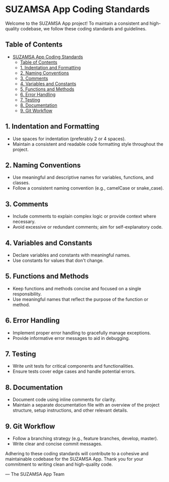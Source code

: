 # SUZAMSA App Coding Standards

Welcome to the SUZAMSA App project! To maintain a consistent and high-quality codebase, we follow these coding standards and guidelines.

## Table of Contents

- [SUZAMSA App Coding Standards](#suzamsa-app-coding-standards)
  - [Table of Contents](#table-of-contents)
  - [1. Indentation and Formatting](#1-indentation-and-formatting)
  - [2. Naming Conventions](#2-naming-conventions)
  - [3. Comments](#3-comments)
  - [4. Variables and Constants](#4-variables-and-constants)
  - [5. Functions and Methods](#5-functions-and-methods)
  - [6. Error Handling](#6-error-handling)
  - [7. Testing](#7-testing)
  - [8. Documentation](#8-documentation)
  - [9. Git Workflow](#9-git-workflow)

## 1. Indentation and Formatting

- Use spaces for indentation (preferably 2 or 4 spaces).
- Maintain a consistent and readable code formatting style throughout the project.

## 2. Naming Conventions

- Use meaningful and descriptive names for variables, functions, and classes.
- Follow a consistent naming convention (e.g., camelCase or snake_case).

## 3. Comments

- Include comments to explain complex logic or provide context where necessary.
- Avoid excessive or redundant comments; aim for self-explanatory code.

## 4. Variables and Constants

- Declare variables and constants with meaningful names.
- Use constants for values that don't change.
  
## 5. Functions and Methods

- Keep functions and methods concise and focused on a single responsibility.
- Use meaningful names that reflect the purpose of the function or method.

## 6. Error Handling

- Implement proper error handling to gracefully manage exceptions.
- Provide informative error messages to aid in debugging.

## 7. Testing

- Write unit tests for critical components and functionalities.
- Ensure tests cover edge cases and handle potential errors.

## 8. Documentation

- Document code using inline comments for clarity.
- Maintain a separate documentation file with an overview of the project structure, setup instructions, and other relevant details.

## 9. Git Workflow

- Follow a branching strategy (e.g., feature branches, develop, master).
- Write clear and concise commit messages.

Adhering to these coding standards will contribute to a cohesive and maintainable codebase for the SUZAMSA App. Thank you for your commitment to writing clean and high-quality code.

— The SUZAMSA App Team
